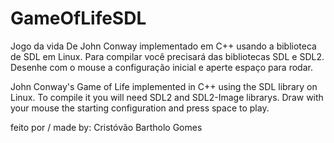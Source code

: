 # GameOfLifeSDL
Jogo da vida De John Conway implementado em C++ usando a biblioteca de SDL em Linux.
Para compilar você precisará das bibliotecas SDL e SDL2.
Desenhe com o mouse a configuração inicial e aperte espaço para rodar.

John Conway's Game of Life implemented in C++ using the SDL library on Linux.
To compile it you will need SDL2 and SDL2-Image librarys.
Draw with your mouse the starting configuration and press space to play.

feito por / made by: Cristóvão Bartholo Gomes

